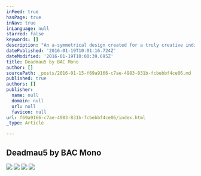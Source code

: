 ```yaml
---
inFeed: true
hasPage: true
inNav: true
inLanguage: null
starred: false
keywords: []
description: "An a-symmetrical design created for a truly creative individual who loves his cars.  Presented to him at Jay Leno's Garage, this masterpiece really showcases what is possible."
datePublished: '2016-01-19T10:01:16.724Z'
dateModified: '2016-01-19T10:00:39.695Z'
title: Deadmau5 by BAC Mono
author: []
sourcePath: _posts/2016-01-15-f69a9166-c7ae-4983-831b-fcbebbf4ce06.md
published: true
authors: []
publisher:
  name: null
  domain: null
  url: null
  favicon: null
url: f69a9166-c7ae-4983-831b-fcbebbf4ce06/index.html
_type: Article

---
```

## Deadmau5 by BAC Mono
![](https://the-grid-user-content.s3-us-west-2.amazonaws.com/65041ff7-f16c-4f6a-91f9-18d59a60b07f.jpg)
![](https://the-grid-user-content.s3-us-west-2.amazonaws.com/62bea54a-7ea8-4cc7-9976-f4cf88a0fe31.jpg)
![](https://the-grid-user-content.s3-us-west-2.amazonaws.com/6b3f8f95-a6bc-40cc-80aa-72784d93e8f2.jpg)
![](https://the-grid-user-content.s3-us-west-2.amazonaws.com/ffd93f98-2ae0-4c8e-96a2-0a66acd1f4c7.jpg)